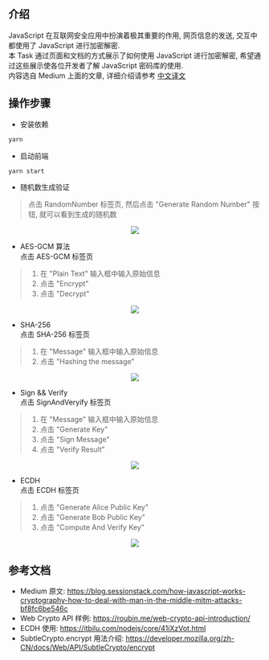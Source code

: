 ## 介绍

JavaScript 在互联网安全应用中扮演着极其重要的作用, 网页信息的发送, 交互中都使用了 JavaScript 进行加密解密.  
本 Task 通过页面和文档的方式展示了如何使用 JavaScript 进行加密解密, 希望通过这些展示使各位开发者了解 JavaScript 密码库的使用.  
内容选自 Medium 上面的文章, 详细介绍请参考 [中文译文](./Doc-Chinese.md)

## 操作步骤

- 安装依赖

```bash
yarn
```

- 启动前端

```bash
yarn start
```

- 随机数生成验证

> 点击 RandomNumber 标签页, 然后点击 "Generate Random Number" 按钮, 就可以看到生成的随机数

<center><img src="https://github.com/Dapp-Learning-DAO/Dapp-Learning-Arsenal/blob/main/images/basic/44-javascript-cryptography/RandomNumber.png?raw=true" /></center>

- AES-GCM 算法  
  点击 AES-GCM 标签页

> 1) 在 "Plain Text" 输入框中输入原始信息
> 2) 点击 "Encrypt"
> 3) 点击 "Decrypt"

<center><img src="https://github.com/Dapp-Learning-DAO/Dapp-Learning-Arsenal/blob/main/images/basic/44-javascript-cryptography/AES-GCM.png?raw=true" /></center>

- SHA-256  
  点击 SHA-256 标签页

> 1) 在 "Message" 输入框中输入原始信息
> 2) 点击 "Hashing the message"

<center><img src="https://github.com/Dapp-Learning-DAO/Dapp-Learning-Arsenal/blob/main/images/basic/44-javascript-cryptography/SHA-256.png?raw=true" /></center>

- Sign && Verify  
  点击 SignAndVeryify 标签页

> 1) 在 "Message" 输入框中输入原始信息
> 2) 点击 "Generate Key"
> 3) 点击 "Sign Message"
> 4) 点击 "Verify Result"

<center><img src="https://github.com/Dapp-Learning-DAO/Dapp-Learning-Arsenal/blob/main/images/basic/44-javascript-cryptography/SignAndVerify.png?raw=true" /></center>

- ECDH  
  点击 ECDH 标签页

> 1) 点击 "Generate Alice Public Key"
> 2) 点击 "Generate Bob Public Key"
> 3) 点击 "Compute And Verify Key"

<center><img src="https://github.com/Dapp-Learning-DAO/Dapp-Learning-Arsenal/blob/main/images/basic/44-javascript-cryptography/ECDH.png?raw=true" /></center>

## 参考文档

- Medium 原文: https://blog.sessionstack.com/how-javascript-works-cryptography-how-to-deal-with-man-in-the-middle-mitm-attacks-bf8fc6be546c
- Web Crypto API 样例: https://roubin.me/web-crypto-api-introduction/
- ECDH 使用: https://itbilu.com/nodejs/core/41iXzVot.html
- SubtleCrypto.encrypt 用法介绍: https://developer.mozilla.org/zh-CN/docs/Web/API/SubtleCrypto/encrypt
